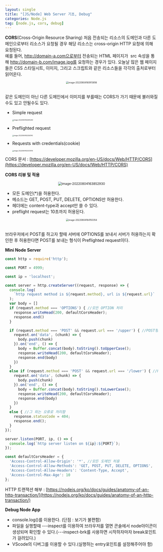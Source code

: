 ```yaml
---
layout: single
title: "[JS/Node] Web Server 기초, Debug"
categories: Node.js
tag: [node.js, cors, debug]
---
```


**CORS**(Cross-Origin Resource Sharing)
처음 전송되는 리소스의 도메인과 다른 도메인으로부터 리소스가 요청될 경우 해당 리소스는 cross-origin HTTP 요청에 의해 요청된다.  
예를 들어, http://domain-a.com으로부터 전송되는 HTML 페이지가 <img> src 속성을 통해 http://domain-b.com/image.jpg를 요청하는 경우가 있다. 오늘날 많은 웹 페이지들은 CSS 스타일시트, 이미지, 그리고 스크립트와 같은 리소스들을 각각의 출처로부터 읽어온다.

<center>
<img src="../../images/2022-08-04-nj_5th/image-20220804160913856.png" alt="image-20220804160913856" style="zoom:50%;" />

</center><br>

같은 도메인이 아닌 다른 도메인에서 이미지를 부를때는 CORS가 가기 때문에 불러와질수도 있고 안될수도 있다.

- Simple request

  <img src="../../images/2022-08-04-nj_5th/image-20220804162845289.png" alt="image-20220804162845289" style="zoom:33%;" />

- Preflighted request

  <img src="../../images/2022-08-04-nj_5th/image-20220804162938740.png" alt="image-20220804162938740" style="zoom:33%;" />

- Requests with credentials(cookie)

  <img src="../../images/2022-08-04-nj_5th/image-20220804163037978.png" alt="image-20220804163037978" style="zoom:33%;" />

CORS 문서 : [https://developer.mozilla.org/en-US/docs/Web/HTTP/CORS](https://developer.mozilla.org/en-US/docs/Web/HTTP/CORS)

**CORS 리뷰 및 적용**

<center>

<img src="../../images/2022-08-04-nj_5th/image-20220804163852930.png" alt="image-20220804163852930" style="zoom:75%;" />

</center>

- 모든 도메인(*)을 허용한다.
- 메소드는 GET, POST, PUT, DELETE, OPTIONS만 허용한다.
- 헤더에는 content-type과 accept만 쓸 수 있다.
- preflight request는 10초까지 허용된다.

<center>

<img src="../../images/2022-08-04-nj_5th/image-20220804164150354.png" alt="image-20220804164150354" style="zoom:50%;" />

</center><br>

브라우저에서 POST를 하고자 할때 서버에 OPTIONS를 보내서 서버가 허용하는지 확인한 후 허용한다면 POST를 보내는 형식이 Preflighted request이다.

**Mini Node Server**

```javascript
const http = require('http');

const PORT = 4999;

const ip = 'localhost';

const server = http.createServer((request, response) => {
  console.log(
    `http request method is ${request.method}, url is ${request.url}`
  );
  var body = []
  if (request.method === 'OPTIONS') { //모든 OPTION 처리
    response.writeHead(200, defaultCorsHeader);
    response.end()
  }

  if (request.method === 'POST' && request.url === '/upper') { //POST형식의 url : upper
    request.on('data', (chunk) => {
      body.push(chunk)
    }).on('end', () => {
      body = Buffer.concat(body).toString().toUpperCase();
      response.writeHead(200, defaultCorsHeader);
      response.end(body)
    })
  }
  else if (request.method === 'POST' && request.url === '/lower') { //POST형식의 url : lower
    request.on('data', (chunk) => {
      body.push(chunk)
    }).on('end', () => {
      body = Buffer.concat(body).toString().toLowerCase();
      response.writeHead(200, defaultCorsHeader);
      response.end(body)
    })
  }
  else { //그 외는 오류로 처리함
    response.statusCode = 404;
    response.end();
  }
});

server.listen(PORT, ip, () => {
  console.log(`http server listen on ${ip}:${PORT}`);
});

const defaultCorsHeader = {
  'Access-Control-Allow-Origin': '*', //모든 도메인 허용
  'Access-Control-Allow-Methods': 'GET, POST, PUT, DELETE, OPTIONS',
  'Access-Control-Allow-Headers': 'Content-Type, Accept',
  'Access-Control-Max-Age': 10
};

```

HTTP 트랜잭션 해부 : [https://nodejs.org/ko/docs/guides/anatomy-of-an-http-transaction/](https://nodejs.org/ko/docs/guides/anatomy-of-an-http-transaction/)

**Debug Node App**

- console.log()를 이용한다. (단점 : 보기가 불편함)
- 파일을 실행할때 ---inspect를 이용하여 브라우저를 열면 콘솔에서 node아이콘이 생성되며 확인할 수 있다.(---inspect-brk를 사용하면 시작하자마자 break포인트가 걸려있다.)
- VScode의 디버그를 이용할 수 있다.(실행하는 entry포인트를 설정해주어야 함)
